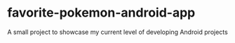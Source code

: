 # favorite-pokemon-android-app
A small project to showcase my current level of developing Android projects

